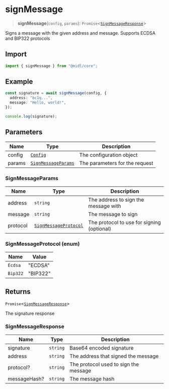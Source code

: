 # signMessage

> **signMessage**(`config`, `params`): `Promise`\<[`SignMessageResponse`](#signmessageresponse)\>

Signs a message with the given address and message.
Supports ECDSA and BIP322 protocols

## Import

```ts
import { signMessage } from "@midl/core";
```

## Example

```ts
const signature = await signMessage(config, {
  address: "bc1q...",
  message: "Hello, world!",
});

console.log(signature);
```

## Parameters

| Name   | Type                                                            | Description                    |
| ------ | --------------------------------------------------------------- | ------------------------------ |
| config | [`Config`](../configuration.md#creating-a-configuration-object) | The configuration object       |
| params | [`SignMessageParams`](#signmessageparams)                       | The parameters for the request |

### SignMessageParams

| Name     | Type                                               | Description                                |
| -------- | -------------------------------------------------- | ------------------------------------------ |
| address  | `string`                                           | The address to sign the message with       |
| message  | `string`                                           | The message to sign                        |
| protocol | [`SignMessageProtocol`](#signmessageprotocol-enum) | The protocol to use for signing (optional) |

### SignMessageProtocol (enum)

| Name     | Value    |
| -------- | -------- |
| `Ecdsa`  | "ECDSA"  |
| `Bip322` | "BIP322" |

## Returns

`Promise`\<[`SignMessageResponse`](#signmessageresponse)\>

The signature response

### SignMessageResponse

| Name         | Type     | Description                           |
| ------------ | -------- | ------------------------------------- |
| signature    | `string` | Base64 encoded signature              |
| address      | `string` | The address that signed the message   |
| protocol?    | `string` | The protocol used to sign the message |
| messageHash? | `string` | The message hash                      |
